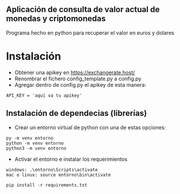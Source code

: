## Aplicación de consulta de valor actual de monedas y criptomonedas

Programa hecho en python para recuperar el valor en euros y dolares

# Instalación
- Obtener una apikey en https://exchangerate.host/
- Renombrar el fichero config_template.py a config.py
- Agregar dentro de config.py el apikey de esta manera:

```
API_KEY = 'aquí va tu apikey'
```

## Instalación de dependecias (librerías)
- Crear un entorno virtual de python con una de estas opciones:
```
py -m venv entorno
python -m venv entorno
python3 -m venv entorno
```
- Activar el entorno e instalar los requerimientos
```
windows: .\entorno\Scripts\activate
mac o linux: source entorno\bin\activate
```
```
pip install -r requirements.txt
```
